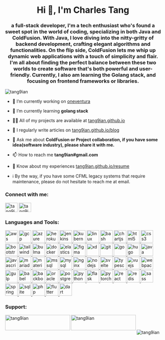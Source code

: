 <h1 align="center">Hi 👋, I'm Charles Tang</h1>
<h3 align="center">a full-stack developer, I'm a tech enthusiast who's found a sweet spot in the world of coding, specializing in both Java and ColdFusion. With Java, I love diving into the nitty-gritty of backend development, crafting elegant algorithms and functionalities. On the flip side, ColdFusion lets me whip up dynamic web applications with a touch of simplicity and flair. I'm all about finding the perfect balance between these two worlds to create software that's both powerful and user-friendly. Currently, I also am learning the Golang stack, and focusing on frontend frameworks or libraries.</h3>

<p align="left"> <img src="https://komarev.com/ghpvc/?username=tang9ian&label=Profile%20views&color=0e75b6&style=flat" alt="tang9ian" /> </p>

- 🔭 I’m currently working on [oneventura](https://github.com/tang9ian/oneventura)

- 🌱 I’m currently learning **golang stack**

- 👨‍💻 All of my projects are available at [tang9ian.github.io](tang9ian.github.io)

- 📝 I regularly write articles on [tang9ian.github.io/blog](tang9ian.github.io/blog)

- 💬 Ask me about **ColdFusion or Project collaboration, if you have some idea(software industry), please share it with me.**

- 📫 How to reach me **tang9ian#gmail.com**

- 📄 Know about my experiences [tang9ian.github.io/resume](tang9ian.github.io/resume)

- ℹ️ By the way, if you have some CFML legacy systems that require maintenance, please do not hesitate to reach me at email.

<h3 align="left">Connect with me:</h3>
<p align="left">
<a href="https://x.com/tang9ian" target="blank"><img align="center" src="https://tang9ian.github.io/images/x.svg" alt="tang9ian" height="30" width="40" /></a>
<a href="https://www.leetcode.com/tang9ian" target="blank"><img align="center" src="https://tang9ian.github.io/images/leet-code.svg" alt="tang9ian" height="30" width="40" /></a>
</p>

<h3 align="left">Languages and Tools:</h3>
<p align="left"> <a href="https://github.com/tang9ian" target="_blank" rel="noreferrer"> <img src="https://tang9ian.github.io/images/amazonwebservices-original-wordmark.svg" alt="aws" title="aws" width="40" height="40"/> </a> <a href="https://cloud.google.com" target="_blank" rel="noreferrer"> <img src="https://tang9ian.github.io/images/google_cloud-icon.svg" alt="gcp" width="40" height="40"/> </a> <a href="https://github.com/tang9ian" target="_blank" rel="noreferrer"> <img src="https://tang9ian.github.io/images/microsoft_azure-icon.svg" alt="azure" width="40" height="40"/> </a> <a href="https://github.com/tang9ian" target="_blank" rel="noreferrer"> <img src="https://tang9ian.github.io/images/heroku-icon.svg" alt="heroku" width="40" height="40"/> </a> <a href="https://github.com/tang9ian" target="_blank" rel="noreferrer"> <img src="https://tang9ian.github.io/images/jenkins-icon.svg" alt="jenkins" width="40" height="40"/> </a> <a href="https://github.com/tang9ian" target="_blank" rel="noreferrer"> <img src="https://tang9ian.github.io/images/kubernetes-icon.svg" alt="kubernetes" width="40" height="40"/> </a> <a href="https://github.com/tang9ian" target="_blank" rel="noreferrer"> <img src="https://tang9ian.github.io/images/linux-original.svg" alt="linux" width="40" height="40"/> </a> <a href="https://github.com/tang9ian" target="_blank" rel="noreferrer"> <img src="https://tang9ian.github.io/images/gnu_bash-icon.svg" alt="bash" width="40" height="40"/> </a> <a href="https://github.com/tang9ian" target="_blank" rel="noreferrer"> <img src="https://tang9ian.github.io/images/chartjs.svg" alt="chartjs" width="40" height="40"/> </a> <a href="https://github.com/tang9ian" target="_blank" rel="noreferrer"> <img src="https://tang9ian.github.io/images/html5-original-wordmark.svg" alt="html5" width="40" height="40"/> </a> <a href="https://github.com/tang9ian" target="_blank" rel="noreferrer"> <img src="https://tang9ian.github.io/images/css3-original-wordmark.svg" alt="css3" width="40" height="40"/> </a> <a href="https://github.com/tang9ian" target="_blank" rel="noreferrer"> <img src="https://tang9ian.github.io/images/bootstrap-plain-wordmark.svg" alt="bootstrap" width="40" height="40"/> </a> <a href="https://github.com/tang9ian" target="_blank" rel="noreferrer"> <img src="https://tang9ian.github.io/images/tailwindcss-icon.svg" alt="tailwind" width="40" height="40"/> </a> <a href="https://github.com/tang9ian" target="_blank" rel="noreferrer"> <img src="https://tang9ian.github.io/images/bulma.svg" alt="bulma" width="40" height="40"/> </a> <a href="https://github.com/tang9ian" target="_blank" rel="noreferrer"> <img src="https://tang9ian.github.io/images/docker-original-wordmark.svg" alt="docker" width="40" height="40"/> </a> <a href="https://github.com/tang9ian" target="_blank" rel="noreferrer"> <img src="https://tang9ian.github.io/images/elastic-icon.svg" alt="elasticsearch" width="40" height="40"/> </a> <a href="https://github.com/tang9ian" target="_blank" rel="noreferrer"> <img src="https://tang9ian.github.io/images/figma-icon.svg" alt="figma" width="40" height="40"/> </a> <a href="https://github.com/tang9ian" target="_blank" rel="noreferrer"> <img src="https://tang9ian.github.io/images/adobe-xd.svg" alt="xd" width="40" height="40"/> </a>  <a href="https://github.com/tang9ian" target="_blank" rel="noreferrer"> <img src="https://tang9ian.github.io/images/git-scm-icon.svg" alt="git" width="40" height="40"/> </a> <a href="https://github.com/tang9ian" target="_blank" rel="noreferrer"> <img src="https://tang9ian.github.io/images/go-original.svg" alt="go" width="40" height="40"/> </a> <a href="https://github.com/tang9ian" target="_blank" rel="noreferrer"> <img src="https://tang9ian.github.io/images/logos-hugo.svg" alt="hugo" width="40" height="40"/> </a> <a href="https://github.com/tang9ian" target="_blank" rel="noreferrer"> <img src="https://tang9ian.github.io/images/java-original.svg" alt="java" width="40" height="40"/> </a> <a href="https://github.com/tang9ian" target="_blank" rel="noreferrer"> <img src="https://tang9ian.github.io/images/javascript-original.svg" alt="javascript" width="40" height="40"/> </a> <a href="https://github.com/tang9ian" target="_blank" rel="noreferrer"> <img src="https://tang9ian.github.io/images/mariadb-icon.svg" alt="mariadb" width="40" height="40"/> </a> <a href="https://github.com/tang9ian" target="_blank" rel="noreferrer"> <img src="https://tang9ian.github.io/images/materialize.svg" alt="materialize" width="40" height="40"/> </a> <a href="https://github.com/tang9ian" target="_blank" rel="noreferrer"> <img src="https://tang9ian.github.io/images/microsoft-sql-server-logo.svg" alt="mssql" width="40" height="40"/> </a> <a href="https://github.com/tang9ian" target="_blank" rel="noreferrer"> <img src="https://tang9ian.github.io/images/mysql-original-wordmark.svg" alt="mysql" width="40" height="40"/> </a> <a href="https://github.com/tang9ian" target="_blank" rel="noreferrer"> <img src="https://tang9ian.github.io/images/nginx-original.svg" alt="nginx" width="40" height="40"/> </a> <a href="https://github.com/tang9ian" target="_blank" rel="noreferrer"> <img src="https://tang9ian.github.io/images/nodejs-original-wordmark.svg" alt="nodejs" width="40" height="40"/> </a> <a href="https://github.com/tang9ian" target="_blank" rel="noreferrer"> <img src="https://tang9ian.github.io/images/svelte_logo.svg" alt="svelte" width="40" height="40"/> </a> <a href="https://github.com/tang9ian" target="_blank" rel="noreferrer"> <img src="https://tang9ian.github.io/images/typescript-original.svg" alt="typescript" width="40" height="40"/> </a> <a href="https://github.com/tang9ian" target="_blank" rel="noreferrer"> <img src="https://tang9ian.github.io/images/vuejs-original-wordmark.svg" alt="vuejs" width="40" height="40"/> </a> <a href="https://github.com/tang9ian" target="_blank" rel="noreferrer"> <img src="https://tang9ian.github.io/images/webpack-original-wordmark.svg" alt="webpack" width="40" height="40"/> </a> <a href="https://github.com/tang9ian" target="_blank" rel="noreferrer"> <img src="https://tang9ian.github.io/images/gulp-plain.svg" alt="gulp" width="40" height="40"/> </a> <a href="https://github.com/tang9ian" target="_blank" rel="noreferrer"> <img src="https://tang9ian.github.io/images/babeljs-icon.svg" alt="babel" width="40" height="40"/> </a> <a href="https://github.com/tang9ian" target="_blank" rel="noreferrer"> <img src="https://tang9ian.github.io/images/backbonejs-original-wordmark.svg" alt="backbonejs" width="40" height="40"/> </a> <a href="https://github.com/tang9ian" target="_blank" rel="noreferrer"> <img src="https://tang9ian.github.io/images/oracle-original.svg" alt="oracle" width="40" height="40"/> </a> <a href="https://github.com/tang9ian" target="_blank" rel="noreferrer"> <img src="https://tang9ian.github.io/images/postgresql-original-wordmark.svg" alt="postgresql" width="40" height="40"/> </a> <a href="https://github.com/tang9ian" target="_blank" rel="noreferrer"> <img src="https://tang9ian.github.io/images/python-original.svg" alt="python" width="40" height="40"/> </a> <a href="https://github.com/tang9ian" target="_blank" rel="noreferrer"> <img src="https://tang9ian.github.io/images/pocoo_flask-icon.svg" alt="flask" width="40" height="40"/> </a> <a href="https://github.com/tang9ian" target="_blank" rel="noreferrer"> <img src="https://tang9ian.github.io/images/pytorch-icon.svg" alt="pytorch" width="40" height="40"/> </a> <a href="https://github.com/tang9ian" target="_blank" rel="noreferrer"> <img src="https://tang9ian.github.io/images/react-original-wordmark.svg" alt="react" width="40" height="40"/> </a> <a href="https://github.com/tang9ian" target="_blank" rel="noreferrer"> <img src="https://tang9ian.github.io/images/redis-original-wordmark.svg" alt="redis" width="40" height="40"/> <a href="https://github.com/tang9ian" target="_blank" rel="noreferrer"> <img src="https://tang9ian.github.io/images/sass-original.svg" alt="sass" width="40" height="40"/> </a> <a href="https://github.com/tang9ian" target="_blank" rel="noreferrer"> <img src="https://tang9ian.github.io/images/springio-icon.svg" alt="spring" width="40" height="40"/> </a> <a href="https://github.com/tang9ian" target="_blank" rel="noreferrer"> <img src="https://tang9ian.github.io/images/sqlite-icon.svg" alt="sqlite" width="40" height="40"/> </a> <a href="https://github.com/tang9ian" target="_blank" rel="noreferrer"> <img src="https://tang9ian.github.io/images/php-original.svg" alt="php" width="40" height="40"/> </a> <a href="https://github.com/tang9ian" target="_blank" rel="noreferrer"> <img src="https://tang9ian.github.io/images/flutterio-icon.svg" alt="flutter" width="40" height="40"/> </a> <a href="https://github.com/tang9ian" target="_blank" rel="noreferrer"> <img src="https://tang9ian.github.io/images/dartlang/dartlang-icon.svg" alt="dart" width="40" height="40"/> </a></p>

<h3 align="left">Support:</h3>
<p><a href="https://www.buymeacoffee.com/tang9ian"> <img align="left" src="https://cdn.buymeacoffee.com/buttons/v2/default-yellow.png" height="50" width="210" alt="tang9ian" /></a><a href="https://ko-fi.com/tang9ian"> <img align="left" src="https://cdn.ko-fi.com/cdn/kofi3.png?v=3" height="50" width="210" alt="tang9ian" /></a></p><br><br>

<p><img align="center" src="https://github-readme-stats.vercel.app/api/top-langs?username=tang9ian&show_icons=true&locale=en&layout=compact" alt="tang9ian" /></p>

